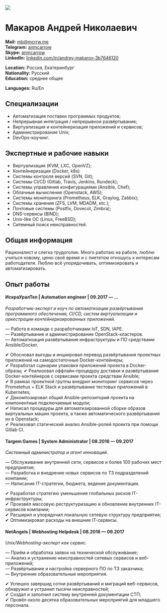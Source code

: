 ![](https://mcrrw.me/img/avatar.jpg)

Макаров Андрей Николаевич
===========================

**Mail:** [mb@mcrrw.me](mailto:mb@mcrrw.me)  
**Telegram:** [anmcarrow](https://t.me/anmcarrow)  
**Skype:** [anmcarrow](skype:username)  
**LinkedIn:** [linkedin.com/in/andrey-makarov-3b7646120](https://linkedin.com/in/andrey-makarov-3b7646120/)

**Location:** Россия, Екатеринбург  
**Nationality:** Русский  
**Education:** среднее общее  

**Languages:** Ru/En  

Специализации
----------------------------

- Автоматизация поставки программых продуктов;
- Непрерывная интеграция / непрерывное развёртывание;
- Виртуализация и контейнеризация приложений и сервисов;
- Администрирование Unix;
- DevOps-коучинг.

Экспертные и рабочие навыки
----------------------------

- Виртуализация  (KVM, LXC, OpenVZ);
- Контейнеризация (Docker, k8s)
- Системы контроля версий (SVN, Git);
- Системы CI/CD (Gitlab, Travis, Jenkins, Rundeck);
- Системы управления конфигурациями (Ansible, Chef);
- Облачные вычисления (Openstack, AWS);
- Системы мониторинга (Prometheus, ELK, Graylog, Zabbix);
- Системы хранения (ZFS, LVM, MDADM, etc.);
- Почтовые системы (Postfix, Dovecot, Zimbra);
- DNS-сервисы (BIND);
- Unix-like ОС (Linux, FreeBSD);
- Ситемный поиск неисправностей.

Общая информация
----------------------------

Рационалист и слегка трудоголик. 
Много работаю на работе, люблю учиться новому, ценю своё время и с пиететом отношусь к интересам работодателя.
Люблю всё упорядочивать, оптимизировать и автоматизировать.

Опыт работы
----------------------------

####  ИскраУралТел | Automation engineer | 09.2017 — ...

_Разработчик-эксперт и коуч по автоматизации развёртывания программного обеспечения, CI/CD, систем виртуализации и оркестрации контейнеризированных приложений._
 
— Работа в команде с разработчиками IoT, SDN, IAPE.  
— Развёртывание и администрирование OpenStack-кластеров.  
— Автоматизация развёртывания инфраструктуры и ПО средствами Ansible/Docker.  

✔ Обосновал выгоды и инциировал перевод развёртывания проектных приложений на самодостаточные Docker-контейнеры;  
✔ Разработал сценарии упаковки приложений проекта в Docker-образы;
✔ Реализовал оффлайн-процедуру доставки и развёртывания Docker-контейнеров с сервисами проекта средствам Ansible;  
✔ В рамках проектной группы внедрил мониторинг сервисов через Prometehus + ELK Stack и развёртывание тестовых приложений в Kubernetes;  
✔ Декомпозировал общий Ansible-репозиторий проекта на компонентные подключаемые модули;  
✔ Написал процедуры для автоматизированной сборки образов виртуальных машин проекта, а также автоматического развёртывания их в Openstack;  
✔ Реализовал статический анализ Ansible-ролей проекта при помощи Gitlab CI.  

####  Targem Games | System Administrator | 08.2016 — 09.2017
_Системный администратор и агент инноваций._

— Обслуживание внутренней сети, сервисов и более 100 рабочих мест предприятия;  
— Разработка и внедрение новых сервисов по ТЗ подразделений компании;  
— Написание IT-стратегии, бюджета, ведение документации.  

✔ Разработал стратегию уменьшения глобальных рисков IT-инфраструктуры;  
✔ Произвёл массовую реструктуризацию и обновление внутренних IT-сервисов компании;  
✔ Расширил и упорядочил локальную сетевую структуру предприятия;  
✔ Оптимизировал расходы на внешние IT-сервисы.  

####  NetAngels | Webhosting Helpdesk | 08.2016 — 09.2017
_Unix/Webhosting-эксперт как сервис._ 

— Приём и обработка заявок на технической обслуживание;  
— Анализ и устранение неисправностей сетевых сервисов и веб-приложений;  
— Развёртывание и настройка серверного ПО по ТЗ заказчика;  
— Внутренние образовательные мероприятия.  

✔ Успешно завершид сотни развёртываний и миграций веб-сервисов, обнаружил и устранил тысячи неисправностей;  
✔ Создал и заполнил систему внутренней документации СТП;  
✔ Провёл около десятка образовательных мероприятий для младшего персонала.  


